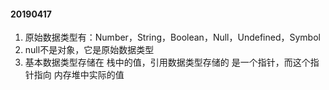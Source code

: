 #### 20190417

1. 原始数据类型有：Number，String，Boolean，Null，Undefined，Symbol
2. null不是对象，它是原始数据类型
3. 基本数据类型存储在 栈中的值，引用数据类型存储的 是一个指针，而这个指针指向 内存堆中实际的值